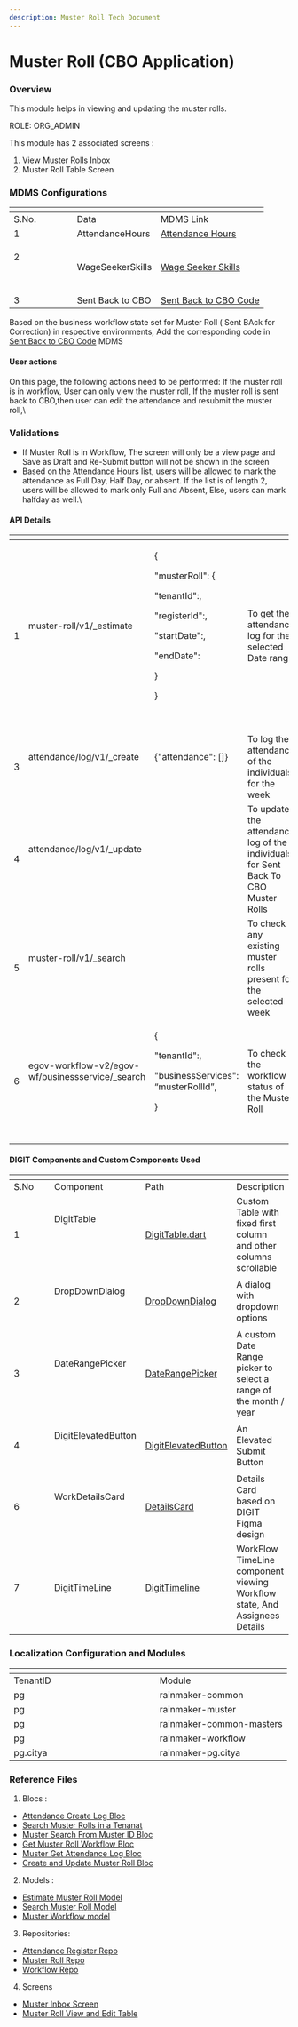 ```yaml
---
description: Muster Roll Tech Document
---
```


# Muster Roll (CBO Application)

### Overview

This module helps in viewing and updating the muster rolls.

ROLE: ORG\_ADMIN

This module has 2 associated screens :&#x20;

1. View Muster Rolls Inbox&#x20;
2. Muster Roll Table Screen

### MDMS Configurations

<table data-header-hidden><thead><tr><th width="97.99999999999997"></th><th></th><th></th></tr></thead><tbody><tr><td>S.No.</td><td>Data</td><td>MDMS Link</td></tr><tr><td>1</td><td>AttendanceHours</td><td><a href="https://github.com/egovernments/works-mdms-data/blob/DEV/data/pg/common-masters/AttendanceHours.json">Attendance Hours</a></td></tr><tr><td><p>2</p><p><br></p></td><td>WageSeekerSkills</td><td><a href="https://github.com/egovernments/works-mdms-data/blob/DEV/data/pg/common-masters/WageSeekerSkills.json">Wage Seeker Skills</a></td></tr><tr><td>3</td><td>Sent Back to CBO</td><td><a href="https://github.com/egovernments/works-mdms-data/blob/UAT/data/statea/commonUiConfig/CBOMusterInboxConfig.json">Sent Back to CBO Code</a></td></tr></tbody></table>

Based on the business workflow state set for Muster Roll ( Sent BAck for Correction) in respective environments, Add the corresponding code in [Sent Back to CBO Code](https://github.com/egovernments/works-mdms-data/blob/UAT/data/statea/commonUiConfig/CBOMusterInboxConfig.json) MDMS



#### User actions&#x20;

On this page, the following actions need to be performed: If the muster roll is in workflow, User can only view the muster roll, If the muster roll is sent back to CBO,then user can edit the attendance and resubmit the muster roll,\


### Validations

* If Muster Roll is in Workflow, The screen will only be a view page and Save as Draft and Re-Submit button will not be shown in the screen
* Based on the [Attendance Hours](https://github.com/egovernments/works-mdms-data/blob/DEV/data/pg/common-masters/AttendanceHours.json) list, users will be allowed to mark the attendance as Full Day, Half Day, or absent. If the list is of length 2, users will be allowed to mark only Full and Absent, Else, users can mark halfday as well.\


#### API Details

<table data-header-hidden><thead><tr><th width="76"></th><th></th><th></th><th></th></tr></thead><tbody><tr><td>1</td><td><p>muster-roll/v1/_estimate</p><p><br></p></td><td><p>{</p><p> "musterRoll": {</p><p>   "tenantId":,</p><p>   "registerId":,</p><p>   "startDate":,</p><p>   "endDate": </p><p> }</p><p>}</p><p><br></p></td><td>To get the attendance log for the selected Date range</td></tr><tr><td>3</td><td><p>attendance/log/v1/_create</p><p><br></p></td><td><p>{"attendance": []}</p><p><br></p></td><td>To log the attendance of the individuals for the week</td></tr><tr><td>4</td><td><p>attendance/log/v1/_update</p><p><br></p></td><td><br></td><td>To update the attendance log of the individuals for Sent Back To CBO Muster Rolls</td></tr><tr><td>5</td><td><p>muster-roll/v1/_search</p><p><br></p></td><td><br></td><td>To check if any existing muster rolls present for the selected week</td></tr><tr><td>6</td><td><p>egov-workflow-v2/egov-wf/businessservice/_search</p><p><br></p></td><td><p>{</p><p> "tenantId":,</p><p> "businessServices": “musterRollId”,</p><p>}</p><p><br></p></td><td>To check the workflow status of the Muster Roll</td></tr></tbody></table>

#### DIGIT Components and Custom Components Used&#x20;

<table data-header-hidden><thead><tr><th width="87"></th><th></th><th></th><th></th></tr></thead><tbody><tr><td>S.No</td><td>Component</td><td>Path</td><td>Description</td></tr><tr><td>1</td><td><p>DigitTable</p><p><br><br></p></td><td><a href="https://github.com/egovernments/DIGIT-Works/blob/master/frontend/works_shg_app/lib/widgets/molecules/digit_table.dart">DigitTable.dart</a></td><td>Custom Table with fixed first column and other columns scrollable</td></tr><tr><td>2</td><td><p>DropDownDialog</p><p><br></p></td><td><a href="https://github.com/egovernments/DIGIT-Works/blob/master/frontend/works_shg_app/lib/widgets/atoms/table_dropdown.dart">DropDownDialog</a></td><td>A dialog with dropdown options</td></tr><tr><td>3</td><td><p>DateRangePicker</p><p><br></p></td><td><a href="https://github.com/egovernments/DIGIT-Works/blob/master/frontend/works_shg_app/lib/widgets/atoms/date_range_picker.dart">DateRangePicker</a></td><td>A custom Date Range picker to select a range of the month / year</td></tr><tr><td>4</td><td><p>DigitElevatedButton</p><p><br></p></td><td><a href="https://github.com/egovernments/health-campaign-field-worker-app/blob/main-parallel/packages/digit_components/lib/widgets/digit_elevated_button.dart">DigitElevatedButton</a></td><td>An Elevated Submit Button </td></tr><tr><td>6</td><td><p>WorkDetailsCard</p><p><br></p></td><td><a href="https://github.com/egovernments/DIGIT-Works/blob/master/frontend/works_shg_app/lib/widgets/WorkDetailsCard.dart">DetailsCard</a></td><td>Details Card based on DIGIT Figma design</td></tr><tr><td>7</td><td>DigitTimeLine</td><td><a href="https://github.com/egovernments/DIGIT-Works/blob/master/frontend/works_shg_app/lib/widgets/atoms/digit_timeline.dart">DigitTimeline</a></td><td>WorkFlow TimeLine component viewing Workflow state, And Assignees Details</td></tr></tbody></table>

### Localization Configuration and Modules

<table data-header-hidden><thead><tr><th width="247"></th><th></th></tr></thead><tbody><tr><td>TenantID</td><td>Module</td></tr><tr><td>pg</td><td>rainmaker-common</td></tr><tr><td>pg</td><td>rainmaker-muster</td></tr><tr><td>pg</td><td>rainmaker-common-masters</td></tr><tr><td>pg</td><td>rainmaker-workflow</td></tr><tr><td>pg.citya</td><td>rainmaker-pg.citya</td></tr></tbody></table>

### Reference Files

1. Blocs :&#x20;

* [Attendance Create Log Bloc](https://github.com/egovernments/DIGIT-Works/blob/master/frontend/works_shg_app/lib/blocs/attendance/attendance_create_log.dart)
* [Search Muster Rolls in a Tenanat](https://github.com/egovernments/DIGIT-Works/blob/master/frontend/works_shg_app/lib/blocs/muster_rolls/search_muster_roll.dart)
* [Muster Search From Muster ID Bloc](https://github.com/egovernments/DIGIT-Works/blob/master/frontend/works_shg_app/lib/blocs/muster_rolls/search_individual_muster_roll.dart)
* [Get Muster Roll Workflow Bloc](https://github.com/egovernments/DIGIT-Works/blob/master/frontend/works_shg_app/lib/blocs/muster_rolls/get_muster_workflow.dart)
* [Muster Get Attendance Log Bloc](https://github.com/egovernments/DIGIT-Works/blob/master/frontend/works_shg_app/lib/blocs/muster_rolls/muster_roll_estimate.dart)
* [Create and Update Muster Roll Bloc](https://github.com/egovernments/DIGIT-Works/blob/master/frontend/works_shg_app/lib/blocs/muster_rolls/create_muster.dart)

2. Models :

* [Estimate Muster Roll Model](https://github.com/egovernments/DIGIT-Works/blob/master/frontend/works_shg_app/lib/models/muster_rolls/estimate_muster_roll_model.dart)
* [Search Muster Roll Model](https://github.com/egovernments/DIGIT-Works/blob/master/frontend/works_shg_app/lib/models/muster_rolls/muster_roll_model.dart)
* [Muster Workflow model](https://github.com/egovernments/DIGIT-Works/blob/master/frontend/works_shg_app/lib/models/muster_rolls/muster_workflow_model.dart)

3. Repositories:&#x20;

* [Attendance Register Repo](https://github.com/egovernments/DIGIT-Works/blob/master/frontend/works_shg_app/lib/data/repositories/attendence_repository/attendence_register.dart)
* [Muster Roll Repo](https://github.com/egovernments/DIGIT-Works/blob/master/frontend/works_shg_app/lib/data/repositories/muster_roll_repository/muster_roll.dart)
* [Workflow Repo](https://github.com/egovernments/DIGIT-Works/blob/master/frontend/works_shg_app/lib/data/repositories/workflow_repository/workflow.dart)

4. Screens

* [Muster Inbox Screen](https://github.com/egovernments/DIGIT-Works/blob/master/frontend/works_shg_app/lib/pages/view_muster_rolls.dart)
* [Muster Roll View and Edit Table](https://github.com/egovernments/DIGIT-Works/blob/master/frontend/works_shg_app/lib/pages/shg_inbox.dart)
